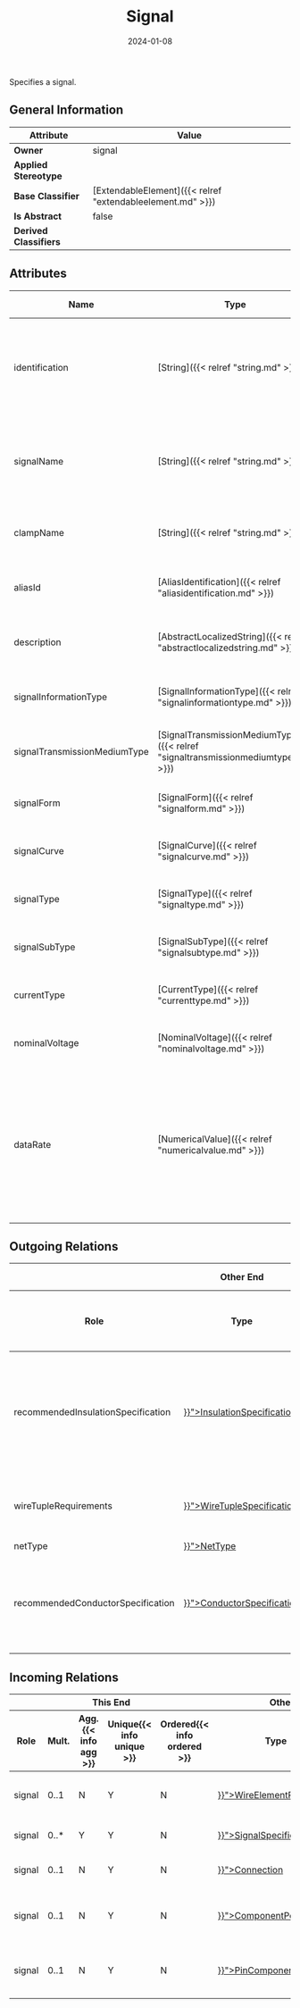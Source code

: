 ﻿---
title: Signal
toc: false
type: specs
date: "2024-01-08"
draft: false
specification: VEC
version: 2.1.0
documentType: "Recommendation"
elementType: Class
classes:
  - Signal
menu_name: vec-2.1.0
---
<p>Specifies a signal.  </p>

## General Information

| Attribute               | Value |
|-------------------------|-------|
| **Owner**               | signal |
| **Applied Stereotype**  |   |
| **Base Classifier**     | [ExtendableElement]({{< relref "extendableelement.md" >}})<br/>  |
| **Is Abstract**         | false |
| **Derived Classifiers** |   |

## Attributes
|  Name  |  Type  |  Mult.  |  Description  |  Owning Classifier  |
|--------|--------|---------|---------------|--------------|
|identification| [String]({{< relref "string.md" >}}) | 1 | <p> Specifies a unique identification of the Signal. The identification is guaranteed to be unique within the SignalSpecification.      </p> | [Signal]({{< relref "signal.md" >}}) |
|signalName| [String]({{< relref "string.md" >}}) | 0..1 | <p> Name of the Signal, which is not guaranteed to be unique and is normally function oriented.      </p> | [Signal]({{< relref "signal.md" >}}) |
|clampName| [String]({{< relref "string.md" >}}) | 0..1 | <p> Specifies the name of the clamp e.g. KL15, KL30, KL31.      </p> | [Signal]({{< relref "signal.md" >}}) |
|aliasId| [AliasIdentification]({{< relref "aliasidentification.md" >}}) | 0..* | <p> Specifies additional identifiers for the <i>Signal</i>.      </p> | [Signal]({{< relref "signal.md" >}}) |
|description| [AbstractLocalizedString]({{< relref "abstractlocalizedstring.md" >}}) | 0..* | <p>A human readable description of the signal.  </p> | [Signal]({{< relref "signal.md" >}}) |
|signalInformationType| [SignalInformationType]({{< relref "signalinformationtype.md" >}}) | 0..1 | <p> Specifies the information type of the signal.      </p> | [Signal]({{< relref "signal.md" >}}) |
|signalTransmissionMediumType| [SignalTransmissionMediumType]({{< relref "signaltransmissionmediumtype.md" >}}) | 0..1 | <p> Specifies the type of the transmission medium for the signal.      </p> | [Signal]({{< relref "signal.md" >}}) |
|signalForm| [SignalForm]({{< relref "signalform.md" >}}) | 0..1 | <p> Specifies the form of the signal.      </p> | [Signal]({{< relref "signal.md" >}}) |
|signalCurve| [SignalCurve]({{< relref "signalcurve.md" >}}) | 0..1 | <p> Specifies the curve of the signal.      </p> | [Signal]({{< relref "signal.md" >}}) |
|signalType| [SignalType]({{< relref "signaltype.md" >}}) | 0..1 |  | [Signal]({{< relref "signal.md" >}}) |
|signalSubType| [SignalSubType]({{< relref "signalsubtype.md" >}}) | 0..1 |  | [Signal]({{< relref "signal.md" >}}) |
|currentType| [CurrentType]({{< relref "currenttype.md" >}}) | 0..1 |  | [Signal]({{< relref "signal.md" >}}) |
|nominalVoltage| [NominalVoltage]({{< relref "nominalvoltage.md" >}}) | 0..1 |  | [Signal]({{< relref "signal.md" >}}) |
|dataRate| [NumericalValue]({{< relref "numericalvalue.md" >}}) | 0..1 | <p> Defines the data rate of the signal. This applies only to signals with <i>signalType = 'information</i>' and <i>signalInformationType = 'digital'</i>. For the numerical value, an appropriate IECUnit combination shall be used (e.g. GBit&#160;/&#160;Second).      </p> | [Signal]({{< relref "signal.md" >}}) |

## Outgoing Relations
<table>
    <thead>
        <tr>
           <th colspan="6">Other End</th>
           <th colspan="1">This End</th>
           <th colspan="1">General</th>
        </tr>
        <tr>
           <th>Role</th>
           <th>Type</th>
           <th>Mult.</th>
           <th>Agg.{{< info agg >}}</th>
           <th>Unique{{< info unique >}}</th>
           <th>Ordered{{< info ordered >}}</th>
           <th>Mult.</th>
           <th>Description</th>
        </tr>
    <thead>
    <tbody>
    <tr>
        <td>recommendedInsulationSpecification</td>
        <td><a href="{{< relref "insulationspecification.md" >}}">InsulationSpecification</a></td>
        <td>0..1</td>
        <td>N</td>
        <td>Y</td>
        <td>N</td>
        <td></td>
        <td><p> Defines a recommended Specification for the insulation (e.g. the color) that implements this signal.      </p></td>
    </tr>
    <tr>
        <td>wireTupleRequirements</td>
        <td><a href="{{< relref "wiretuplespecification.md" >}}">WireTupleSpecification</a></td>
        <td>0..1</td>
        <td>N</td>
        <td>Y</td>
        <td>N</td>
        <td></td>
        <td><p> Defines a requirement for wire tuples.      </p></td>
    </tr>
    <tr>
        <td>netType</td>
        <td><a href="{{< relref "nettype.md" >}}">NetType</a></td>
        <td>0..1</td>
        <td>N</td>
        <td>Y</td>
        <td>N</td>
        <td></td>
        <td></td>
    </tr>
    <tr>
        <td>recommendedConductorSpecification</td>
        <td><a href="{{< relref "conductorspecification.md" >}}">ConductorSpecification</a></td>
        <td>0..1</td>
        <td>N</td>
        <td>Y</td>
        <td>N</td>
        <td></td>
        <td><p> Defines a recommended Specification for the cores that implement this signal.      </p></td>
    </tr>
    </tbody>
</table>

##  Incoming Relations
<table>
    <thead>
        <tr>
           <th colspan="5">This End</th>
           <th colspan="2">Other End</th>
           <th colspan="1">General</th>
        </tr>
        <tr>
           <th>Role</th>
           <th>Mult.</th>
           <th>Agg.{{< info agg >}}</th>
           <th>Unique{{< info unique >}}</th>
           <th>Ordered{{< info ordered >}}</th>
           <th>Type</th>
           <th>Mult.</th>
           <th>Description</th>
        </tr>
    <thead>
    <tbody>
    <tr>
        <td>signal</td>
        <td>0..1</td>
        <td>N</td>
        <td>Y</td>
        <td>N</td>
        <td><a href="{{< relref "wireelementreference.md" >}}">WireElementReference</a></td>
        <td>0..*</td>
        <td>References the signal that is transmitted by the WireElementReference.</td>
    </tr>
    <tr>
        <td>signal</td>
        <td>0..*</td>
        <td>Y</td>
        <td>Y</td>
        <td>N</td>
        <td><a href="{{< relref "signalspecification.md" >}}">SignalSpecification</a></td>
        <td>1</td>
        <td><p> Specifies the signals.      </p></td>
    </tr>
    <tr>
        <td>signal</td>
        <td>0..1</td>
        <td>N</td>
        <td>Y</td>
        <td>N</td>
        <td><a href="{{< relref "connection.md" >}}">Connection</a></td>
        <td>0..*</td>
        <td>References the signal that is transmitted by the connection.</td>
    </tr>
    <tr>
        <td>signal</td>
        <td>0..1</td>
        <td>N</td>
        <td>Y</td>
        <td>N</td>
        <td><a href="{{< relref "componentport.md" >}}">ComponentPort</a></td>
        <td>0..*</td>
        <td><p> References the <i>Signal</i> that is associated with the <i>ComponentPort</i>.      </p></td>
    </tr>
    <tr>
        <td>signal</td>
        <td>0..1</td>
        <td>N</td>
        <td>Y</td>
        <td>N</td>
        <td><a href="{{< relref "pincomponentbehavior.md" >}}">PinComponentBehavior</a></td>
        <td>0..*</td>
        <td><p> Specifies the <i>Signal </i>associated with the pin in this behavior.      </p></td>
    </tr>
    </tbody>
</table>



